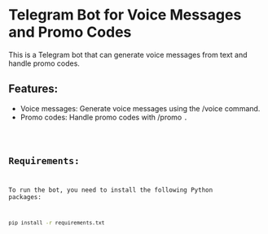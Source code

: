 # Telegram Bot for Voice Messages and Promo Codes

This is a Telegram bot that can generate voice messages from text and handle promo codes.

## Features:
- Voice messages: Generate voice messages using the /voice command.
- Promo codes: Handle promo codes with /promo <code>.

## Requirements:
To run the bot, you need to install the following Python packages:

```bash
pip install -r requirements.txt
